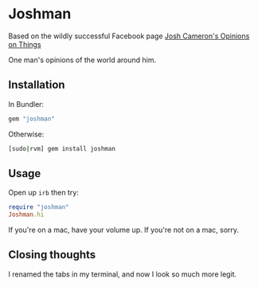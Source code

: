 Joshman
====

Based on the wildly successful Facebook page [Josh Cameron's Opinions on Things](https://www.facebook.com/MrWorldwidesOpinionsOnThings/)

One man's opinions of the world around him.

Installation
------------

In Bundler:
```ruby
gem "joshman"
```

Otherwise:
```bash
[sudo|rvm] gem install joshman
```

Usage
------------

Open up ```irb``` then try:
```ruby
require "joshman"
Joshman.hi
```

If you're on a mac, have your volume up. If you're not on a mac, sorry.



Closing thoughts
-------------

I renamed the tabs in my terminal, and now I look so much more legit.

